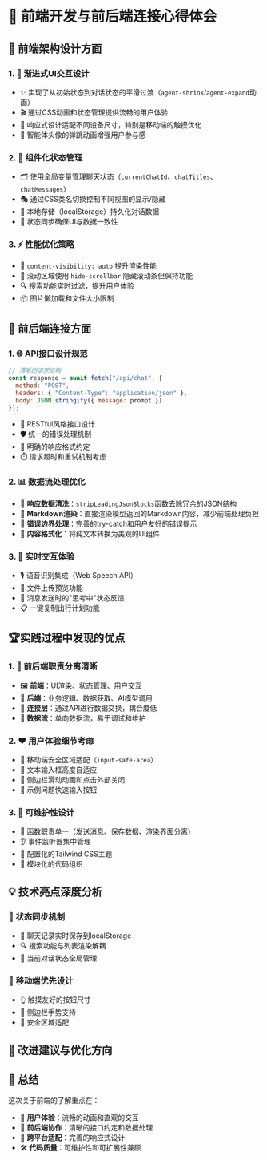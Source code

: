 # 🌟 前端开发与前后端连接心得体会

## 🎨 前端架构设计方面

### 1. **📱 渐进式UI交互设计**
- ✨ 实现了从初始状态到对话状态的平滑过渡（`agent-shrink`/`agent-expand`动画）
- 🎬 通过CSS动画和状态管理提供流畅的用户体验
- 📱 响应式设计适配不同设备尺寸，特别是移动端的触摸优化
- 🎯 智能体头像的弹跳动画增强用户参与感

### 2. **🧩 组件化状态管理**
- 🗂️ 使用全局变量管理聊天状态（`currentChatId`、`chatTitles`、`chatMessages`）
- 🎭 通过CSS类名切换控制不同视图的显示/隐藏
- 💾 本地存储（localStorage）持久化对话数据
- 🔄 状态同步确保UI与数据一致性

### 3. **⚡ 性能优化策略**
- 🚀 `content-visibility: auto` 提升渲染性能
- 🎯 滚动区域使用 `hide-scrollbar` 隐藏滚动条但保持功能
- 🔍 搜索功能实时过滤，提升用户体验
- 📦 图片懒加载和文件大小限制

## 🔗 前后端连接方面

### 1. **🌐 API接口设计规范**
```javascript
// 清晰的请求结构
const response = await fetch("/api/chat", {
  method: "POST",
  headers: { "Content-Type": "application/json" },
  body: JSON.stringify({ message: prompt })
});
```
- 🔄 RESTful风格接口设计
- 🛡️ 统一的错误处理机制
- 📝 明确的响应格式约定
- ⏱️ 请求超时和重试机制考虑

### 2. **📊 数据流处理优化**
- 🧹 **响应数据清洗**：`stripLeadingJsonBlocks`函数去除冗余的JSON结构
- 📖 **Markdown渲染**：直接渲染模型返回的Markdown内容，减少前端处理负担
- 🚨 **错误边界处理**：完善的try-catch和用户友好的错误提示
- 🎨 **内容格式化**：将纯文本转换为美观的UI组件

### 3. **🎤 实时交互体验**
- 🎙️ 语音识别集成（Web Speech API）
- 📎 文件上传预览功能
- 💭 消息发送时的"思考中"状态反馈
- 📋 一键复制出行计划功能

## 🏆实践过程中发现的优点

### 1. **🎯 前后端职责分离清晰**
- 🖼️ **前端**：UI渲染、状态管理、用户交互
- 🧠 **后端**：业务逻辑、数据获取、AI模型调用
- 🔌 **连接层**：通过API进行数据交换，耦合度低
- 📡 **数据流**：单向数据流，易于调试和维护

### 2. **❤️ 用户体验细节考虑**
- 📱 移动端安全区域适配（`input-safe-area`）
- 📝 文本输入框高度自适应
- 🎪 侧边栏滑动动画和点击外部关闭
- 🔄 示例问题快速输入按钮

### 3. **🔧 可维护性设计**
- 🎯 函数职责单一（发送消息、保存数据、渲染界面分离）
- 👂 事件监听器集中管理
- 🎨 配置化的Tailwind CSS主题
- 📁 模块化的代码组织

## 💡 技术亮点深度分析

### 🔄 **状态同步机制**
- 💬 聊天记录实时保存到localStorage
- 🔍 搜索功能与列表渲染解耦
- 🎯 当前对话状态全局管理

### 📱 **移动端优先设计**
- 👆 触摸友好的按钮尺寸
- 🎪 侧边栏手势支持
- 📱 安全区域适配

## 🚀 改进建议与优化方向

## 🎯 总结

这次关于前端的了解重点在：

- 🎨 **用户体验**：流畅的动画和直观的交互
- 🔗 **前后端协作**：清晰的接口约定和数据处理
- 📱 **跨平台适配**：完善的响应式设计
- 🛠️ **代码质量**：可维护性和可扩展性兼顾
